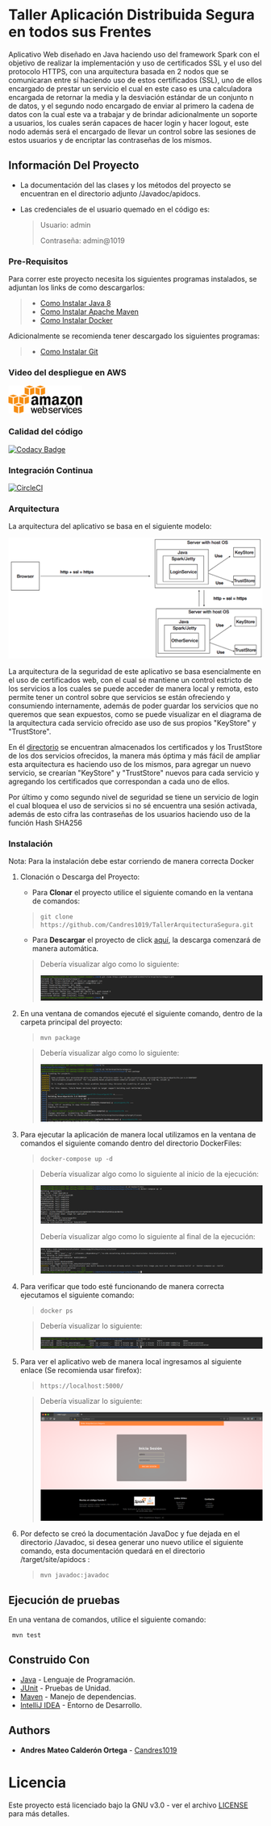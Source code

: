 # Taller Aplicación Distribuida Segura en todos sus Frentes

Aplicativo Web diseñado en Java haciendo uso del framework Spark con el objetivo de realizar la implementación y uso de
certificados SSL y el uso del protocolo HTTPS, con una arquitectura basada en 2 nodos que se comunicaran entre sí
haciendo uso de estos certificados (SSL), uno de ellos encargado de prestar un servicio el cual en este caso es una
calculadora encargada de retornar la media y la desviación estándar de un conjunto n de datos, y el segundo nodo
encargado de enviar al primero la cadena de datos con la cual este va a trabajar y de brindar adicionalmente un soporte
a usuarios, los cuales serán capaces de hacer login y hacer logout, este nodo además será el encargado de llevar un
control sobre las sesiones de estos usuarios y de encriptar las contraseñas de los mismos.

## Información Del Proyecto

* La documentación del las clases y los métodos del proyecto se encuentran en el directorio adjunto /Javadoc/apidocs.
* Las credenciales de el usuario quemado en el código es:

  > Usuario: admin
  >
  > Contraseña: admin@1019

### Pre-Requisitos

Para correr este proyecto necesita los siguientes programas instalados, se adjuntan los links de como descargarlos:

> * [Como Instalar Java 8](https://www.oracle.com/co/java/technologies/javase/javase-jdk8-downloads.html)
> * [Como Instalar Apache Maven](http://maven.apache.org/download.html#Installation)
> * [Como Instalar Docker](https://docs.docker.com/engine/install/)

Adicionalmente se recomienda tener descargado los siguientes programas:

> * [Como Instalar Git](http://git-scm.com/book/en/v2/Getting-Started-Installing-Git)

### Video del despliegue en AWS

[![Deployed to AWS](./Img/aws.png)](https://www.youtube.com/watch?v=Q9Yq7MxHnko)

### Calidad del código

[![Codacy Badge](https://app.codacy.com/project/badge/Grade/6cbbe30255fe4ac4a3d48264e5b6c25a)](https://www.codacy.com/gh/Candres1019/TallerArquitecturaSegura/dashboard?utm_source=github.com&amp;utm_medium=referral&amp;utm_content=Candres1019/TallerArquitecturaSegura&amp;utm_campaign=Badge_Grade)

### Integración Continua

[![CircleCI](https://circleci.com/gh/Candres1019/TallerArquitecturaSegura.svg?style=svg)](https://app.circleci.com/pipelines/github/Candres1019/TallerArquitecturaSegura)

### Arquitectura

La arquitectura del aplicativo se basa en el siguiente modelo:

![](./Img/Arquitectura.png)

La arquitectura de la seguridad de este aplicativo se basa esencialmente en el uso de certificados web, con el cual sé
mantiene un control estricto de los servicios a los cuales se puede acceder de manera local y remota, esto permite tener
un control sobre que servicios se están ofreciendo y consumiendo internamente, además de poder guardar los servicios que
no queremos que sean expuestos, como se puede visualizar en el diagrama de la arquitectura cada servicio ofrecido ase
uso de sus propios "KeyStore" y "TrustStore".

En él [directorio](./keystores) se encuentran almacenados los certificados y los TrustStore de los dos servicios
ofrecidos, la manera más óptima y más fácil de ampliar esta arquitectura es haciendo uso de los mismos, para agregar un
nuevo servicio, se crearían "KeyStore" y "TrustStore" nuevos para cada servicio y agregando los certificados que
correspondan a cada uno de ellos.

Por último y como segundo nivel de seguridad se tiene un servicio de login el cual bloquea el uso de servicios si no sé
encuentra una sesión activada, además de esto cifra las contraseñas de los usuarios haciendo uso de la función Hash
SHA256

### Instalación

Nota: Para la instalación debe estar corriendo de manera correcta Docker

1. Clonación o Descarga del Proyecto:

    * Para **Clonar** el proyecto utilice el siguiente comando en la ventana de comandos:

   > ```
   > git clone https://github.com/Candres1019/TallerArquitecturaSegura.git
   > ```

    * Para **Descargar** el proyecto de
      click [aquí](https://github.com/Candres1019/TallerArquitecturaSegura/archive/refs/heads/main.zip), la descarga
      comenzará de manera automática.

   > Debería visualizar algo como lo siguiente:
   >
   > ![](./Img/Ins1.png)

2. En una ventana de comandos ejecuté el siguiente comando, dentro de la carpeta principal del proyecto:

   > ```
    > mvn package
    > ```

   > Debería visualizar algo como lo siguiente:
   >
   > ![](./Img/Ins2.png)


3. Para ejecutar la aplicación de manera local utilizamos en la ventana de comandos el siguiente comando dentro del
   directorio DockerFiles:

   > ```
    > docker-compose up -d
    > ```

   > Debería visualizar algo como lo siguiente al inicio de la ejecución:
   >
   > ![](./Img/Ins3_1.png)
   >
   > Debería visualizar algo como lo siguiente al final de la ejecución:
   >
   > ![](./Img/Ins3_2.png)

4. Para verificar que todo esté funcionando de manera correcta ejecutamos el siguiente comando:

   > ```
    > docker ps
    > ```

   > Debería visualizar lo siguiente:
   >
   > ![](./Img/Ins4.png)

5. Para ver el aplicativo web de manera local ingresamos al siguiente enlace (Se recomienda usar firefox):

   > ```
    > https://localhost:5000/
    > ```

   > Debería visualizar lo siguiente:
   >
   > ![](./Img/Ins5.png)

6. Por defecto se creó la documentación JavaDoc y fue dejada en el directorio /Javadoc, si desea generar uno nuevo
   utilice el siguiente comando, esta documentación quedará en el directorio /target/site/apidocs :

   > ```
   > mvn javadoc:javadoc
   > ```

## Ejecución de pruebas

En una ventana de comandos, utilice el siguiente comando:

   ```
    mvn test
   ```

## Construido Con

* [Java](https://www.java.com/es/) - Lenguaje de Programación.
* [JUnit](https://junit.org/junit5/) - Pruebas de Unidad.
* [Maven](https://maven.apache.org/) - Manejo de dependencias.
* [IntelliJ IDEA](https://www.jetbrains.com/es-es/idea/) - Entorno de Desarrollo.

## Authors

* **Andres Mateo Calderón Ortega** - [Candres1019](https://github.com/Candres1019)

# Licencia

Este proyecto está licenciado bajo la GNU v3.0 - ver el archivo [LICENSE](./LICENSE) para más detalles.
